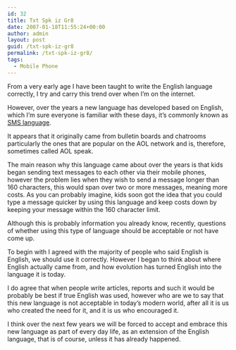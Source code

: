 ```yaml
---
id: 32
title: Txt Spk iz Gr8
date: 2007-01-18T11:55:24+00:00
author: admin
layout: post
guid: /txt-spk-iz-gr8
permalink: /txt-spk-iz-gr8/
tags:
  - Mobile Phone
---
```

<p class="lead">
  From a very early age I have been taught to write the English language correctly, I try and carry this trend over when I&#8217;m on the internet.
</p>

However, over the years a new language has developed based on English, which I&#8217;m sure everyone is familiar with these days, it&#8217;s commonly known as [SMS language](http://en.wikipedia.org/wiki/SMS_language).

It appears that it originally came from bulletin boards and chatrooms particularly the ones that are popular on the AOL network and is, therefore, sometimes called AOL speak.

The main reason why this language came about over the years is that kids began sending text messages to each other via their mobile phones, however the problem lies when they wish to send a message longer than 160 characters, this would span over two or more messages, meaning more costs. As you can probably imagine, kids soon got the idea that you could type a message quicker by using this language and keep costs down by keeping your message within the 160 character limit.

Although this is probably information you already know, recently, questions of whether using this type of language should be acceptable or not have come up.

To begin with I agreed with the majority of people who said English is English, we should use it correctly. However I began to think about where English actually came from, and how evolution has turned English into the language it is today.

I do agree that when people write articles, reports and such it would be probably be best if true English was used, however who are we to say that this new language is not acceptable in today&#8217;s modern world, after all it is us who created the need for it, and it is us who encouraged it.

I think over the next few years we will be forced to accept and embrace this new language as part of every day life, as an extension of the English language, that is of course, unless it has already happened.